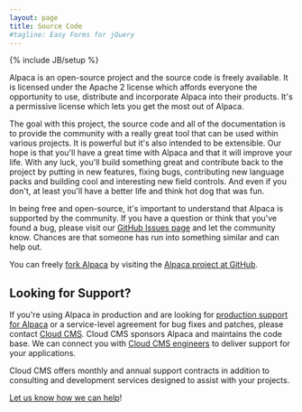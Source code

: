 ```yaml
---
layout: page
title: Source Code
#tagline: Easy Forms for jQuery
---
```

{% include JB/setup %}

Alpaca is an open-source project and the source code is freely available.  It is licensed under the Apache 2 license
which affords everyone the opportunity to use, distribute and incorporate Alpaca into their products.  It's a
permissive license which lets you get the most out of Alpaca.

The goal with this project, the source code and all of the documentation is to provide the community with a really
great tool that can be used within various projects.  It is powerful but it's also intended to be extensible.
Our hope is that you'll have a great time with Alpaca and that it will improve your life.  With any luck, you'll build
something great and contribute back to the project by putting in new features, fixing bugs, contributing new language
packs and building cool and interesting new field controls.  And even if you don't, at least you'll have a better life
and think hot dog that was fun.

In being free and open-source, it's important to understand that Alpaca is supported by the community.  If you have
a question or think that you've found a bug, please visit our
<a href="https://github.com/gitana/alpaca" target="_blank">GitHub Issues page</a> and let the community know.
 Chances are that someone has run into something similar and can help out.

You can freely <a href="https://github.com/gitana/alpaca" target="_blank">fork Alpaca</a> by visiting the
<a href="https://github.com/gitana/alpaca" target="_blank">Alpaca project at GitHub</a>.

## Looking for Support?

If you're using Alpaca in production and are looking for <a href="support.html">production support for Alpaca</a>
or a service-level agreement for bug fixes and patches, please contact <a href="support.html">Cloud CMS</a>.
Cloud CMS sponsors Alpaca and maintains the code base.  We can connect you with
<a href="support.html">Cloud CMS engineers</a> to deliver support for your applications.

Cloud CMS offers monthly and annual support contracts in addition to consulting and development services designed to
assist with your projects.

<a href="support.html">Let us know how we can help</a>!